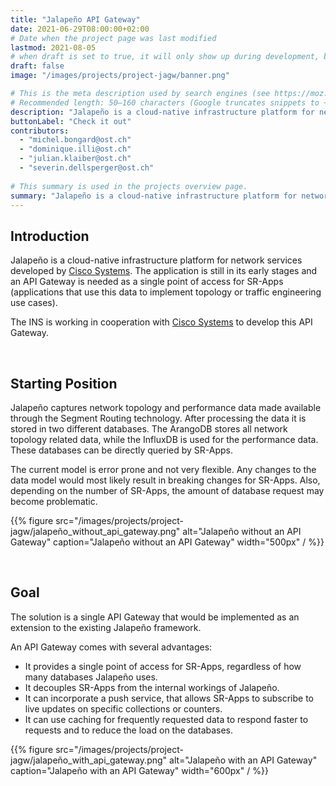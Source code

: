 ```yaml
---
title: "Jalapeño API Gateway"
date: 2021-06-29T08:00:00+02:00
# Date when the project page was last modified
lastmod: 2021-08-05
# when draft is set to true, it will only show up during development, but not when the website is deployed.
draft: false
image: "/images/projects/project-jagw/banner.png"

# This is the meta description used by search engines (see https://moz.com/learn/seo/meta-description)
# Recommended length: 50–160 characters (Google truncates snippets to ~155–160 characters)
description: "Jalapeño is a cloud-native infrastructure platform for network services developed by Cisco. An API Gateway is needed as a single point of access for SR-Apps."
buttonLabel: "Check it out"
contributors:
  - "michel.bongard@ost.ch"
  - "dominique.illi@ost.ch"
  - "julian.klaiber@ost.ch"
  - "severin.dellsperger@ost.ch"
  
# This summary is used in the projects overview page.
summary: "Jalapeño is a cloud-native infrastructure platform for network services developed by Cisco. An API Gateway is needed as a single point of access for SR-Apps. The INS is working in cooperation with Cisco Systems to develop this API Gateway."
---
```


## Introduction
Jalapeño is a cloud-native infrastructure platform for network services developed by <a href="https://www.cisco.com/" target="_blank" rel="noopener noreferrer">Cisco Systems</a>. The application is still in its early stages and an API Gateway is needed as a single point of access for SR-Apps (applications that use this data to implement topology or traffic engineering use cases).

The INS is working in cooperation with <a href="https://www.cisco.com/" target="_blank" rel="noopener noreferrer">Cisco Systems</a> to develop this API Gateway.

<br>

## Starting Position
Jalapeño captures network topology and performance data made available through the Segment Routing technology. After processing the data it is stored in two different databases. The ArangoDB stores all network topology related data, while the InfluxDB is used for the performance data. These databases can be directly queried by SR-Apps.

The current model is error prone and not very flexible. Any changes to the data model would most likely result in breaking changes for SR-Apps. Also, depending on the number of SR-Apps, the amount of database request may become problematic.

{{% figure src="/images/projects/project-jagw/jalapeño_without_api_gateway.png" alt="Jalapeño without an API Gateway" caption="Jalapeño without an API Gateway" width="500px" / %}}

<br>

## Goal
The solution is a single API Gateway that would be implemented as an extension to the existing Jalapeño framework.

An API Gateway comes with several advantages:
- It provides a single point of access for SR-Apps, regardless of how many databases Jalapeño uses.
- It decouples SR-Apps from the internal workings of Jalapeño.
- It can incorporate a push service, that allows SR-Apps to subscribe to live updates on specific collections or counters.
- It can use caching for frequently requested data to respond faster to requests and to reduce the load on the databases.

{{% figure src="/images/projects/project-jagw/jalapeño_with_api_gateway.png" alt="Jalapeño with an API Gateway" caption="Jalapeño with an API Gateway" width="600px" / %}}